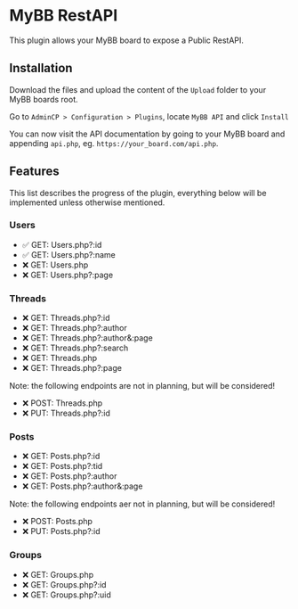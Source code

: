 # MyBB RestAPI

This plugin allows your MyBB board to expose a Public RestAPI.

## Installation

Download the files and upload the content of the `Upload` folder to your MyBB boards root.

Go to `AdminCP > Configuration > Plugins`, locate `MyBB API` and click `Install`

You can now visit the API documentation by going to your MyBB board and appending `api.php`, eg. `https://your_board.com/api.php`.

## Features

This list describes the progress of the plugin, everything below will be implemented unless otherwise mentioned.

### Users

- ✅ GET: Users.php?:id
- ✅ GET: Users.php?:name
- ❌ GET: Users.php
- ❌ GET: Users.php?:page

### Threads

- ❌ GET: Threads.php?:id
- ❌ GET: Threads.php?:author
- ❌ GET: Threads.php?:author&:page
- ❌ GET: Threads.php?:search
- ❌ GET: Threads.php
- ❌ GET: Threads.php?:page

Note: the following endpoints are not in planning, but will be considered!
- ❌ POST: Threads.php
- ❌ PUT: Threads.php?:id

### Posts

- ❌ GET: Posts.php?:id
- ❌ GET: Posts.php?:tid
- ❌ GET: Posts.php?:author
- ❌ GET: Posts.php?:author&:page

Note: the following endpoints aer not in planning, but will be considered!
- ❌ POST: Posts.php
- ❌ PUT: Posts.php?:id

### Groups

- ❌ GET: Groups.php
- ❌ GET: Groups.php?:id
- ❌ GET: Groups.php?:uid

